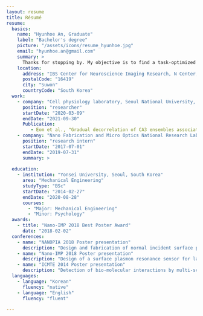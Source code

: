 ```yaml
---
layout: resume
title: Résumé
resume:
  basics:
    name: "Hyunhoe An, Graduate"
    label: "Bachelor's degree"
    picture: "/assets/icons/resume_hyunhoe.jpg"
    email: "hyunhoe.an@gmail.com"
    summary: >
      Thanks for stopping by. My objective is to find a task-optimized architecture and its evolution that is akin to biological system representations by investigating recurrent neural networks (RNNs). RNNs are a type of artificial neural network (ANN) in which the output of one time step is fed back into the next. RNN can evolve over time for cognitive tasks such as working memory, or decision making.
    location:
      address: "IBS Center for Neuroscience Imaging Research, N Center, Sungkyunkwan University, Seobu-ro 2066, Jangan-gu"
      postalCode: "16419"
      city: "Suwon"
      countryCode: "South Korea"
  work:
    - company: "Cell physiology laboratory, Seoul National University, Seoul, South Korea"
      position: "researcher"
      startDate: "2020-03-09"
      endDate: "2021-09-30"
      Publication:
         - Eom et al., "Gradual decorrelation of CA3 ensembles associated with contextual discrimination learning is impaired by Kv1.2 insufficiency", Hippocampus, 2021.
    - company: "Nano Fabrication and Micro Optics National Research Laboratory, Yonsei University, Seoul, South Korea"
      position: "research intern"
      startDate: "2017-07-01"
      endDate: "2019-07-31"
      summary: >
          
  education:
    - institution: "Yonsei University, Seoul, South Korea"
      area: "Mechanical Engineering"
      studyType: "BSc"
      startDate: "2014-02-27"
      endDate: "2020-08-28"
      courses:
        - "Major: Mechanical Engineering"
        - "Minor: Psychology"
  awards:
    - title: "Nano-IMP 2018 Best Poster Award"
      date: "2018-02-02"
  conferences:
    - name: "NANOPIA 2018 Poster presentation"
      description: "Design and fabrication of normal incident surface plasmon resonance sensor using nano-imprinting for detecting cardiac troponin T, biomarker for myocardial infarction"
    - name: "Nano-IMP 2018 Poster presentation"
      description: "Design of a surface plasmon resonance sensor for label-free detection of cardiac troponin T in acute myocardial infarction"
    - name: "ICMTE 2014 Poster presentation"
      description: "Detection of bio-molecular interactions by multi-scale microwell arrays integrated with microfluidic device"
  languages:
    - language: "Korean"
      fluency: "native"
    - language: "English"
      fluency: "fluent"
      
---
```

